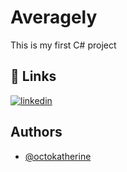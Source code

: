 
# Averagely

This is my first C# project

## 🔗 Links

[![linkedin](https://img.shields.io/badge/linkedin-0A66C2?style=for-the-badge&logo=linkedin&logoColor=white)](https://www.linkedin.com/in/abdulaziz-najmiddinov-257479204/?lipi=urn%3Ali%3Apage%3Ad_flagship3_feed%3BQ9Z%2BLWVJTIOPNwmtiGA68Q%3D%3D)


## Authors

- [@octokatherine](https://www.github.com/Coder200709)

